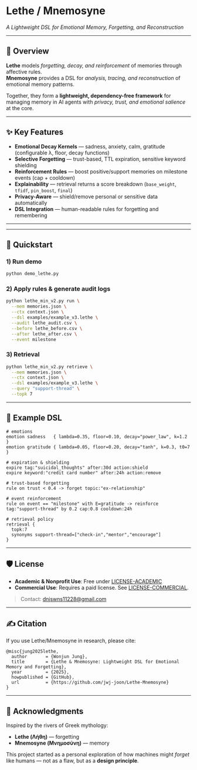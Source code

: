 # Lethe / Mnemosyne  
*A Lightweight DSL for Emotional Memory, Forgetting, and Reconstruction*

---

## 🌊 Overview
**Lethe** models *forgetting, decay, and reinforcement* of memories through affective rules.  
**Mnemosyne** provides a DSL for *analysis, tracing, and reconstruction* of emotional memory patterns.  

Together, they form a **lightweight, dependency-free framework** for managing memory in AI agents with *privacy, trust, and emotional salience* at the core.

---

## ✨ Key Features
- **Emotional Decay Kernels** — sadness, anxiety, calm, gratitude (configurable λ, floor, decay functions)  
- **Selective Forgetting** — trust-based, TTL expiration, sensitive keyword shielding  
- **Reinforcement Rules** — boost positive/support memories on milestone events (cap + cooldown)  
- **Explainability** — retrieval returns a score breakdown (`base_weight`, `tfidf`, `pin_boost`, `final`)  
- **Privacy-Aware** — shield/remove personal or sensitive data automatically  
- **DSL Integration** — human-readable rules for forgetting and remembering

---


---

## 🚀 Quickstart

### 1) Run demo
```bash
python demo_lethe.py
```

### 2) Apply rules & generate audit logs
```bash
python lethe_min_v2.py run \
  --mem memories.json \
  --ctx context.json \
  --dsl examples/example_v3.lethe \
  --audit lethe_audit.csv \
  --before lethe_before.csv \
  --after lethe_after.csv \
  --event milestone
```

### 3) Retrieval
```bash
python lethe_min_v2.py retrieve \
  --mem memories.json \
  --ctx context.json \
  --dsl examples/example_v3.lethe \
  --query "support-thread" \
  --topk 7
```

---

## 🧩 Example DSL
```text
# emotions
emotion sadness   { lambda=0.35, floor=0.10, decay="power_law", k=1.2 }
emotion gratitude { lambda=0.05, floor=0.20, decay="tanh", k=0.3, t0=7 }

# expiration & shielding
expire tag:"suicidal_thoughts" after:30d action:shield
expire keyword:"credit card number" after:24h action:remove

# trust-based forgetting
rule on trust < 0.4 -> forget topic:"ex-relationship"

# event reinforcement
rule on event == "milestone" with E=gratitude -> reinforce tag:"support-thread" by 0.2 cap:0.8 cooldown:24h

# retrieval policy
retrieval {
  topk:7
  synonyms support-thread=["check-in","mentor","encourage"]
}
```

---

## 🛡️ License
- **Academic & Nonprofit Use**: Free under [LICENSE-ACADEMIC](LICENSE-ACADEMIC.md)  
- **Commercial Use**: Requires a paid license. See [LICENSE-COMMERCIAL](LICENSE-COMMERCIAL.md).  

> Contact: dnjswns11228@gmail.com

---

## ✍️ Citation
If you use Lethe/Mnemosyne in research, please cite:

```
@misc{jung2025lethe,
  author       = {Wonjun Jung},
  title        = {Lethe & Mnemosyne: Lightweight DSL for Emotional Memory and Forgetting},
  year         = {2025},
  howpublished = {GitHub},
  url          = {https://github.com/jwj-joon/Lethe-Mnemosyne}
}
```

---

## 🌱 Acknowledgments
Inspired by the rivers of Greek mythology:  
- **Lethe (Λήθη)** — forgetting  
- **Mnemosyne (Μνημοσύνη)** — memory  

This project started as a personal exploration of how machines might *forget* like humans — not as a flaw, but as a **design principle**.
